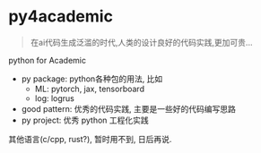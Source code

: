 # py4academic

> 在ai代码生成泛滥的时代,人类的设计良好的代码实践,更加可贵...

python for Academic
- py package: python各种包的用法, 比如 
	- ML: pytorch, jax, tensorboard
	- log: logrus
- good pattern: 优秀的代码实践, 主要是一些好的代码编写思路
- py project: 优秀 python 工程化实践

其他语言(c/cpp, rust?), 暂时用不到, 日后再说.